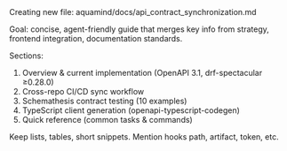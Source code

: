 <facThinking>
Creating new file: aquamind/docs/api_contract_synchronization.md

Goal: concise, agent-friendly guide that merges key info from strategy, frontend integration, documentation standards.

Sections:
1. Overview & current implementation (OpenAPI 3.1, drf-spectacular ≥0.28.0)
2. Cross-repo CI/CD sync workflow
3. Schemathesis contract testing (10 examples)
4. TypeScript client generation (openapi-typescript-codegen)
5. Quick reference (common tasks & commands)

Keep lists, tables, short snippets. Mention hooks path, artifact, token, etc.